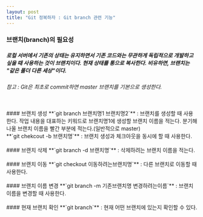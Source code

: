 ```yaml
---
layout: post
title: "Git 정복하자 : Git branch 관련 기능"
---
```

### 브랜치(branch)의 필요성
##### 로컬 서버에서 기존의 상태는 유지하면서 기존 코드와는 무관하게 독립적으로 개발하고 싶을 때 사용하는 것이 브랜치이다. 현재 상태를 통으로 복사한다. 비유하면, 브랜치는 "같은 폴더 다른 세상"이다.
###### 참고 : Git은 최초로 commit하면 master 브랜치를 기본으로 생성한다.

<br>  
#### 브랜치 생성
**`git branch 브랜치명1 브랜치명2`** : 브랜치를 생성할 때 사용한다. 작업 내용을 대표하는 키워드로 브랜치명1에 생성할 브랜치 이름을 적는다. 분기해 나올 브랜치 이름을 빨간 부분에 적는다.(일반적으로 master)
<br>  
**`git chekcout -b 브랜치명`** : 브랜치 생성과 체크아웃을 동시에 할 때 사용한다.
<br>  
<br>
#### 브랜치 삭제
**`git branch -d 브랜치명`** : 삭제하려는 브랜치 이름을 적는다.
<br>  
<br>
#### 브랜치 이동
**`git checkout 이동하려는브랜치명`** : 다른 브랜치로 이동할 때 사용한다.
<br>  
<br>
#### 브랜치 이름 변경
**`git branch -m 기존브랜치명 변경하려는이름`**  : 브랜치 이름을 변경할 때 사용한다.
<br>  
<br>
#### 현재 브랜치 확인
**`git branch`** : 현재 어떤 브랜치에 있는지 확인할 수 있다.